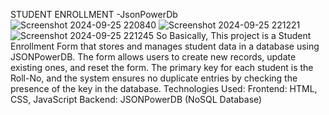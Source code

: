 STUDENT ENROLLMENT -JsonPowerDb
![Screenshot 2024-09-25 220840](https://github.com/user-attachments/assets/f6e5e111-585f-4355-938a-3dc556c0728e)
![Screenshot 2024-09-25 221221](https://github.com/user-attachments/assets/79a8c875-1930-4805-b6db-ea3d55eef93b)
![Screenshot 2024-09-25 221245](https://github.com/user-attachments/assets/abd3f32b-06ce-4284-a0a4-c67837275a14)
So Basically, This project is a Student Enrollment Form that stores and manages student data in a database using JSONPowerDB. The form allows users to create new records, update existing ones, and reset the form. The primary key for each student is the Roll-No, and the system ensures no duplicate entries by checking the presence of the key in the database.
Technologies Used:
Frontend: HTML, CSS, JavaScript
Backend: JSONPowerDB (NoSQL Database)
